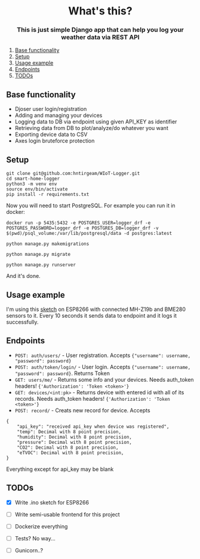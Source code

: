 <h1 align="center">What's this?</h1>
<h3 align="center">This is just simple Django app that can help you log your weather data via REST API</h3>


<ol>
  <li><a href="#base-functionality">Base functionality</a></li>
  <li><a href="#setup">Setup</a></li>
  <li><a href="#usage-example">Usage example</a></li>
  <li><a href="#endpoints">Endpoints</a></li>
  <li><a href="#todos">TODOs</a></li>
</ol>



## Base functionality
* Djoser user login/registration
* Adding and managing your devices
* Logging data to DB via endpoint using given API_KEY as identifier
* Retrieving data from DB to plot/analyze/do whatever you want
* Exporting device data to CSV
* Axes login bruteforce protection 

## Setup
```
git clone git@github.com:hntirgeam/WIoT-Logger.git
cd smart-home-logger
python3 -m venv env
source env/bin/activate 
pip install -r requirements.txt
```
Now you will need to start PostgreSQL. For example you can run it in docker:
```
docker run -p 5435:5432 -e POSTGRES_USER=logger_drf -e POSTGRES_PASSWORD=logger_drf -e POSTGRES_DB=logger_drf -v $(pwd)/psql_volume:/var/lib/postgresql/data -d postgres:latest
```

```
python manage.py makemigrations

python manage.py migrate

python manage.py runserver
```
And it's done. 


## Usage example
I'm using this [sketch](https://github.com/hntirgeam/ESP8266-WIoT#wiring) on ESP8266 with connected MH-Z19b and BME280 sensors to it.
Every 10 seconds it sends data to endpoint and it logs it successfully.


## Endpoints

* `POST: auth/users/` - User registration. Accepts `{"username": username, "password": password}`
* `POST: auth/token/login/` - User login. Accepts `{"username": username, "password": password}`. Returns Token
* `GET: users/me/` - Returns some info and your devices. Needs auth_token headers! `{'Authorization': 'Token <token>'}` 
* `GET: devices/<int:pk>` - Returns device with entered id with all of its records. Needs auth_token headers! `{'Authorization': 'Token <token>'}`
* `POST: record/` - Creats new record for device. Accepts 
```
{
    "api_key": "received api_key when device was registered",
    "temp": Decimal with 8 point precision,
    "humidity": Decimal with 8 point precision,
    "pressure": Decimal with 8 point precision,
    "CO2": Decimal with 8 point precision,
    "eTVOC": Decimal with 8 point precision,
}
```
Everything except for api_key may be blank


## TODOs
- [x] Write .ino sketch for ESP8266
- [ ] Write semi-usable frontend for this project
- [ ] Dockerize everything 
- [ ] Tests? No way...
- [ ] Gunicorn..?










